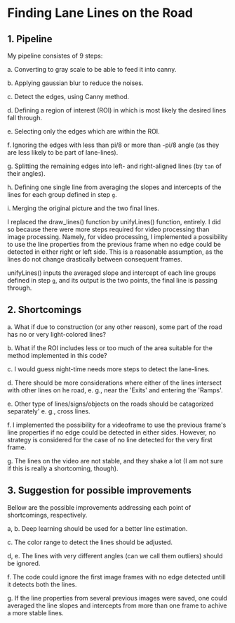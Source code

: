 # **Finding Lane Lines on the Road** 


## 1. Pipeline
My pipeline consistes of 9 steps: 

a. Converting to gray scale to be able to feed it into canny.

b. Applying gaussian blur to reduce the noises.

c. Detect the edges, using Canny method.

d. Defining a region of interest (ROI) in which is most likely the desired lines fall through.

e. Selecting only the edges which are within the ROI.

f. Ignoring the edges with less than pi/8 or more than -pi/8 angle (as they are less likely to be part of lane-lines).

g. Splitting the remaining edges into left- and right-aligned lines (by `tan` of their angles).

h. Defining one single line from averaging the slopes and intercepts of the lines for each group defined in step `g`.

i. Merging the original picture and the two final lines.


I replaced the draw_lines() function by unifyLines() function, entirely. I did so because there were more steps required for video processing than image processing. Namely, for video processing, I implemented a possibility to use the line properties from the previous frame when no edge could be detected in either right or left side. This is a reasonable assumption, as the lines do not change drastically between consequent frames. 

unifyLines() inputs the averaged slope and intercept of each line groups defined in step `g`, and its output is the two points, the final line is passing through.


## 2. Shortcomings

a. What if due to construction (or any other reason), some part of the road has no or very light-colored lines?

b. What if the ROI includes less or too much of the area suitable for the method implemented in this code?

c. I would guess night-time needs more steps to detect the lane-lines.

d. There should be more considerations where either of the lines intersect with other lines on he road, e. g., near the 'Exits' and entering the 'Ramps'.

e. Other type of lines/signs/objects on the roads should be catagorized separately' e. g., cross lines.

f. I implemented the possibility for a videoframe to use the previous frame's line properties if no edge could be detected in either sides. However, no strategy is considered for the case of no line detected for the very first frame.

g. The lines on the video are not stable, and they shake a lot (I am not sure if this is really a shortcoming, though).


## 3. Suggestion for possible improvements

Bellow are the possible improvements addressing each point of shortcomings, respectively.

a, b. Deep learning should be used for a better line estimation.

c. The color range to detect the lines should be adjusted.

d, e. The lines with very different angles (can we call them outliers) should be ignored.

f. The code could ignore the first image frames with no edge detected untill it detects both the lines. 

g. If the line properties from several previous images were saved, one could averaged the line slopes and intercepts from more than one frame to achive a more stable lines.


